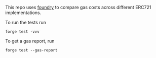 This repo uses [foundry](https://github.com/foundry-rs/foundry) to compare gas costs across different ERC721 implementations.

To run the tests run

`forge test -vvv`

To get a gas report, run

`forge test --gas-report`

